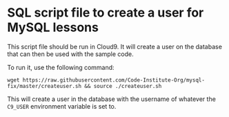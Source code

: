 # SQL script file to create a user for MySQL lessons

This script file should be run in Cloud9. It will create a user on the database that can then be used with the sample code.

To run it, use the following command:

```wget https://raw.githubusercontent.com/Code-Institute-Org/mysql-fix/master/createuser.sh && source ./createuser.sh```

This will create a user in the database with the username of whatever the `C9_USER` environment variable is set to.